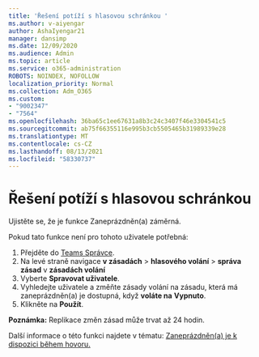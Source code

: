 ```yaml
---
title: 'Řešení potíží s hlasovou schránkou '
ms.author: v-aiyengar
author: AshaIyengar21
manager: dansimp
ms.date: 12/09/2020
ms.audience: Admin
ms.topic: article
ms.service: o365-administration
ROBOTS: NOINDEX, NOFOLLOW
localization_priority: Normal
ms.collection: Adm_O365
ms.custom:
- "9002347"
- "7564"
ms.openlocfilehash: 36ba65c1ee67631a8b3c24c3407f46e3304541c5
ms.sourcegitcommit: ab75f66355116e995b3cb5505465b31989339e28
ms.translationtype: MT
ms.contentlocale: cs-CZ
ms.lasthandoff: 08/13/2021
ms.locfileid: "58330737"
---
```

# <a name="troubleshooting-voicemail"></a>Řešení potíží s hlasovou schránkou

Ujistěte se, že je funkce Zaneprázdněn(a) záměrná.

Pokud tato funkce není pro tohoto uživatele potřebná:

1. Přejděte do [Teams Správce](https://admin.teams.microsoft.com/policies/calling).
1. Na levé straně navigace **v zásadách**  >  **hlasového volání**  >  **správa zásad** v **zásadách volání**
1. Vyberte **Spravovat uživatele**.
1. Vyhledejte uživatele a změňte zásady volání na zásadu, která má zaneprázdněn(a) je dostupná, když **voláte na** **Vypnuto**.
1. Klikněte na **Použít**.

**Poznámka:** Replikace změn zásad může trvat až 24 hodin.

Další informace o této funkci najdete v tématu: [Zaneprázdněn(a) je k dispozici během hovoru.](https://docs.microsoft.com/microsoftteams/teams-calling-policy#busy-on-busy-is-available-while-in-a-call)

